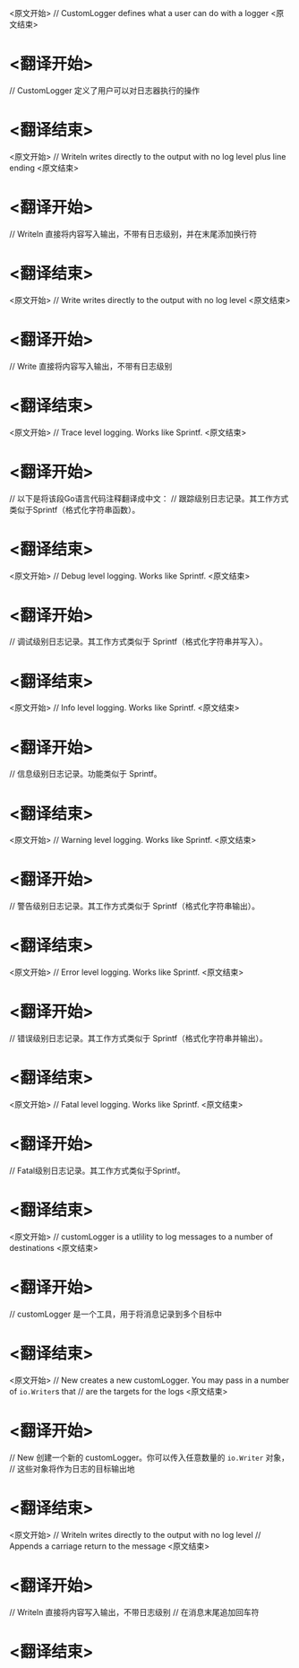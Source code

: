 
<原文开始>
// CustomLogger defines what a user can do with a logger
<原文结束>

# <翻译开始>
// CustomLogger 定义了用户可以对日志器执行的操作
# <翻译结束>


<原文开始>
// Writeln writes directly to the output with no log level plus line ending
<原文结束>

# <翻译开始>
// Writeln 直接将内容写入输出，不带有日志级别，并在末尾添加换行符
# <翻译结束>


<原文开始>
// Write writes directly to the output with no log level
<原文结束>

# <翻译开始>
// Write 直接将内容写入输出，不带有日志级别
# <翻译结束>


<原文开始>
// Trace level logging. Works like Sprintf.
<原文结束>

# <翻译开始>
// 以下是将该段Go语言代码注释翻译成中文：
// 跟踪级别日志记录。其工作方式类似于Sprintf（格式化字符串函数）。
# <翻译结束>


<原文开始>
// Debug level logging. Works like Sprintf.
<原文结束>

# <翻译开始>
// 调试级别日志记录。其工作方式类似于 Sprintf（格式化字符串并写入）。
# <翻译结束>


<原文开始>
// Info level logging. Works like Sprintf.
<原文结束>

# <翻译开始>
// 信息级别日志记录。功能类似于 Sprintf。
# <翻译结束>


<原文开始>
// Warning level logging. Works like Sprintf.
<原文结束>

# <翻译开始>
// 警告级别日志记录。其工作方式类似于 Sprintf（格式化字符串输出）。
# <翻译结束>


<原文开始>
// Error level logging. Works like Sprintf.
<原文结束>

# <翻译开始>
// 错误级别日志记录。其工作方式类似于 Sprintf（格式化字符串并输出）。
# <翻译结束>


<原文开始>
// Fatal level logging. Works like Sprintf.
<原文结束>

# <翻译开始>
// Fatal级别日志记录。其工作方式类似于Sprintf。
# <翻译结束>


<原文开始>
// customLogger is a utlility to log messages to a number of destinations
<原文结束>

# <翻译开始>
// customLogger 是一个工具，用于将消息记录到多个目标中
# <翻译结束>


<原文开始>
// New creates a new customLogger. You may pass in a number of `io.Writer`s that
// are the targets for the logs
<原文结束>

# <翻译开始>
// New 创建一个新的 customLogger。你可以传入任意数量的 `io.Writer` 对象，
// 这些对象将作为日志的目标输出地
# <翻译结束>


<原文开始>
// Writeln writes directly to the output with no log level
// Appends a carriage return to the message
<原文结束>

# <翻译开始>
// Writeln 直接将内容写入输出，不带日志级别
// 在消息末尾追加回车符
# <翻译结束>

